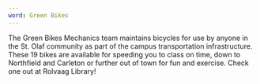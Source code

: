 ```yaml
---
word: Green Bikes
---
```


  The Green Bikes Mechanics team maintains bicycles for use by anyone in the St. Olaf community as part of the campus transportation infrastructure. These 19 bikes are available for speeding you to class on time, down to Northfield and Carleton or further out of town for fun and exercise. Check one out at Rolvaag Library!
